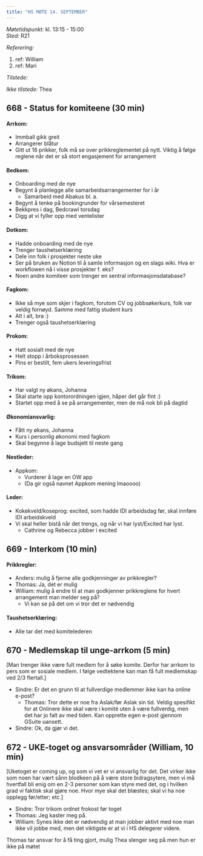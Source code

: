 ```yaml
---
title: "HS MØTE 14. SEPTEMBER"
---
```


*Møtetidspunkt:* kl. 13:15 - 15:00  
*Sted:* R21  

*Referering:*  
  1. ref: William  
  2. ref: Mari  

*Tilstede:*  

*Ikke tilstede:* Thea


## 668 - Status for komiteene (30 min)

#### Arrkom:
- Immball gikk greit
- Arrangerer blåtur
- Gitt ut 16 prikker, folk må se over prikkreglementet på nytt. Viktig å følge reglene når det er så stort engasjement for arrangement


#### Bedkom:  
- Onboarding med de nye
- Begynt å planlegge alle samarbeidsarrangementer for i år
    - Samarbeid med Abakus bl. a.
- Begynt å tenke på bookingrunder for vårsemesteret
- Bekkpres i dag, Bedcrawl torsdag
- Digg at vi fyller opp med ventelister

#### Dotkom:
- Hadde onboarding med de nye
- Trenger taushetserklæring
- Dele inn folk i prosjekter neste uke
- Ser på bruken av Notion til å samle informasjon og en slags wiki. Hva er workflowen nå i visse prosjekter f. eks?
- Noen andre komiteer som trenger en sentral informasjonsdatabase?

#### Fagkom:  
- Ikke så mye som skjer i fagkom, forutom CV og jobbsøkerkurs, folk var veldig fornøyd. Samme med fattig student kurs
- Alt i alt, bra :)
- Trenger også taushetserklæring

#### Prokom:  
- Hatt sosialt med de nye
- Helt stopp i årboksprosessen
- Pins er bestilt, fem ukers leveringsfrist

#### Trikom:  
- Har valgt ny økans, Johanna
- Skal starte opp kontorordningen igjen, håper det går fint :)
- Startet opp med å se på arrangementer, men de må nok bli på dagtid

#### Økonomiansvarlig:
- Fått ny økans, Johanna
- Kurs i personlig økonomi med fagkom
- Skal begynne å lage budsjett til neste gang

#### Nestleder: 
- Appkom:
    - Vurderer å lage en OW app
    - (Da gir også navnet Appkom mening lmaoooo)

#### Leder:
- Kokekveld/koseprog: excited, som hadde IDI arbeidsdag før, skal innføre IDI arbeidskveld
- Vi skal heller bistå når det trengs, og når vi har lyst/Excited har lyst.
    - Cathrine og Rebecca jobber i excited

## 669 - Interkom (10 min) 

#### Prikkregler:
- Anders: mulig å fjerne alle godkjenninger av prikkregler?
- Thomas: Ja, det er mulig
- William: mulig å endre til at man godkjenner prikkreglene for hvert arrangement man melder seg på?
    - Vi kan se på det om vi tror det er nødvendig

#### Taushetserklæring:
- Alle tar det med komitelederen 


## 670 - Medlemskap til unge-arrkom (5 min)  
[Man trenger ikke være fult medlem for å søke komite. Derfor har arrkom to pers som er sosiale medlem. I følge vedtektene kan man få fult medlemskap ved 2/3 flertall.]

- Sindre: Er det en grunn til at fullverdige medlemmer ikke kan ha online e-post?
    - Thomas: Tror dette er noe fra Aslak/før Aslak sin tid. Veldig spesifikt for at Onlinere ikke skal være i komité uten å være fullverdig, men det har jo falt av med tiden. Kan opprette egen e-post gjennom GSuite uansett.
- Sindre: Ok, da gjør vi det. 

## 672 - UKE-toget og ansvarsområder (William, 10 min)
[Uketoget er coming up, og som vi vet er vi ansvarlig for det. Det virker ikke som noen har vært sånn blodkeen på å være store bidragsytere, men vi må hvertfall bli enig om en 2-3 personer som kan styre med det, og i hvilken grad vi faktisk skal gjøre noe. Hvor mye skal det blæstes; skal vi ha noe opplegg før/etter; etc.]

- Sindre: Tror trikom ordnet frokost før toget
- Thomas: Jeg kaster meg på. 
- William: Synes ikke det er nødvendig at man jobber aktivt med noe man ikke vil jobbe med, men det viktigste er at vi i HS delegerer videre.

Thomas tar ansvar for å få ting gjort, mulig Thea slenger seg på men hun er ikke på møtet